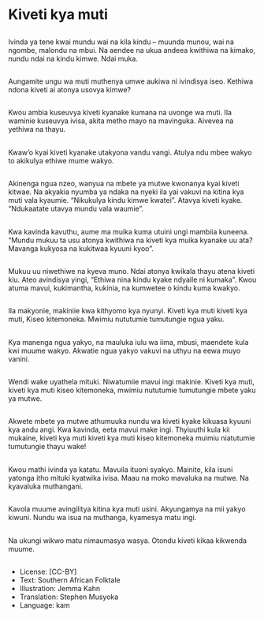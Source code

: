 # Kiveti kya muti

##
Ivinda ya tene kwai mundu wai na kila kindu – muunda munou, wai na ngombe, malondu na
mbui. Na aendee na ukua andeea kwithiwa na kimako, nundu ndai na kindu kimwe. Ndai
muka.

##
Aungamite ungu wa muti muthenya
umwe aukiwa ni ivindisya iseo.
Kethiwa ndona kiveti ai atonya
usovya kimwe?

##
Kwou ambia kuseuvya kiveti
kyanake kumana na uvonge wa
muti.
Ila waminie kuseuvya ivisa, akita
metho mayo na mavinguka.
Aivevea na yethiwa na thayu.

##
Kwaw’o kyai kiveti kyanake
utakyona vandu vangi.
Atulya ndu mbee wakyo to akikulya
ethiwe mume wakyo.

##
Akinenga ngua nzeo, wanyua na
mbete ya mutwe kwonanya kyai
kiveti kitwae. Na akyakia nyumba
ya ndaka na nyeki ila yai vakuvi na
kitina kya muti vala kyaumie.
“Nikukulya kindu kimwe kwatei”.
Atavya kiveti kyake.
“Ndukaatate utavya mundu vala
waumie”.

##
Kwa kavinda kavuthu, aume ma
muika kuma utuini ungi mambiia
kuneena. “Mundu mukuu ta usu
atonya kwithiwa na kiveti kya muika
kyanake uu ata? Mavanga kukyosa
na kukitwaa kyuuni kyoo”.

##
Mukuu uu niwethiwe na kyeva
muno.
Ndai atonya kwikala thayu atena
kiveti kiu.
Ateo avindisya yingi, “Ethiwa nina
kindu kyake ndyaile ni kumaka”.
Kwou atuma mavui, kukimantha,
kukinia, na kumwetee o kindu kuma
kwakyo.

##
Ila makyonie, makiniie kwa
kithyomo kya nyunyi.
Kiveti kya muti kiveti kya muti,
Kiseo kitemoneka. Mwimiu
nututumie tumutungie ngua yaku.

##
Kya manenga ngua yakyo, na mauluka iulu wa iima, mbusi, maendete kula kwi muume
wakyo.
Akwatie ngua yakyo vakuvi na uthyu na eewa muyo vanini.

##
Wendi wake uyathela mituki.
Niwatumiie mavui ingi makinie.
Kiveti kya muti, kiveti kya muti
kiseo kitemoneka, mwimiu
nututumie tumutungie mbete yaku
ya mutwe.

##
Akwete mbete ya mutwe
athumuuka nundu wa kiveti kyake
kikuasa kyuuni kya andu angi.
Kwa kavinda, eeta mavui make ingi.
Thyiuuthi kula kii mukaine, kiveti
kya muti kiveti kya muti kiseo
kitemoneka muimiu niatutumie
tumutungie thayu wake!

##
Kwou mathi ivinda ya katatu.
Mavuila ituoni syakyo.
Mainite, kila isuni yatonga itho
mituki kyatwika ivisa. Maau na
moko mavaluka na mutwe. Na
kyavaluka muthangani.

##
Kavola muume avingilitya kitina kya
muti usini.
Akyungamya na mii yakyo kiwuni.
Nundu wa isua na muthanga,
kyamesya matu ingi.

##
Na ukungi wikwo matu nimaumasya
wasya.
Otondu kiveti kikaa kikwenda
muume.

##
* License: [CC-BY]
* Text: Southern African Folktale
* Illustration: Jemma Kahn
* Translation: Stephen Musyoka
* Language: kam
